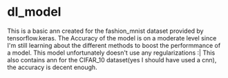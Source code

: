 # dl_model
This is a basic ann created for the fashion_mnist dataset provided by tensorflow.keras.
The Accuracy of the model is on a moderate level since I'm still learning about the different methods to boost the performmance of a model.
This model unfortunately doesn't use any regularizations :|
This also contains ann for the CIFAR_10 dataset(yes I should have used a cnn), the accuracy is decent enough.
